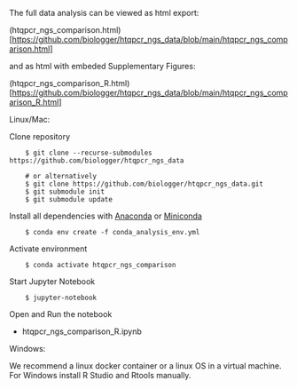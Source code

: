 
The full data analysis can be viewed as html export:

(htqpcr_ngs_comparison.html)[https://github.com/biologger/htqpcr_ngs_data/blob/main/htqpcr_ngs_comparison.html]

and as html with embeded Supplementary Figures:

(htqpcr_ngs_comparison_R.html)[https://github.com/biologger/htqpcr_ngs_data/blob/main/htqpcr_ngs_comparison_R.html]

Linux/Mac:

Clone repository

		$ git clone --recurse-submodules https://github.com/biologger/htqpcr_ngs_data

		# or alternatively
		$ git clone https://github.com/biologger/htqpcr_ngs_data.git
		$ git submodule init
		$ git submodule update


Install all dependencies with [Anaconda](https://www.anaconda.com/) or [Miniconda](https://docs.conda.io/en/latest/miniconda.html)

		$ conda env create -f conda_analysis_env.yml

Activate environment

		$ conda activate htqpcr_ngs_comparison

Start Jupyter Notebook

		$ jupyter-notebook

Open and Run the notebook
* htqpcr_ngs_comparison_R.ipynb

Windows:

We recommend a linux docker container or a linux OS in a virtual machine.
For Windows install R Studio and Rtools manually.

